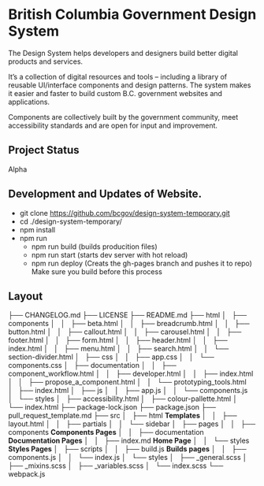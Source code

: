 # British Columbia Government Design System 

The Design System helps developers and designers build better digital products and services.

It’s a collection of digital resources and tools – including a library of reusable UI/interface components and design patterns. The system makes it easier and faster to build custom B.C. government websites and applications.

Components are collectively built by the government community, meet accessibility standards and are open for input and improvement.


## Project Status
Alpha


## Development and Updates of Website.

* git clone https://github.com/bcgov/design-system-temporary.git
* cd ./design-system-temporary/
* npm install
* npm run
    * npm run build (builds producition files)
    * npm run start (starts dev server with hot reload)
    * npm run deploy (Creats the gh-pages branch and pushes it to repo)  Make sure you build before this process



## Layout

├── CHANGELOG.md
├── LICENSE
├── README.md
├── html
│   ├── components
│   │   ├── beta.html
│   │   ├── breadcrumb.html
│   │   ├── button.html
│   │   ├── callout.html
│   │   ├── carousel.html
│   │   ├── footer.html
│   │   ├── form.html
│   │   ├── header.html
│   │   ├── index.html
│   │   ├── menu.html
│   │   ├── search.html
│   │   └── section-divider.html
│   ├── css
│   │   ├── app.css
│   │   └── components.css
│   ├── documentation
│   │   ├── component_workflow.html
│   │   ├── developer.html
│   │   ├── index.html
│   │   ├── propose_a_component.html
│   │   └── prototyping_tools.html
│   ├── index.html
│   ├── js
│   │   ├── app.js
│   │   └── components.js
│   └── styles
│       ├── accessibility.html
│       ├── colour-pallette.html
│       └── index.html
├── package-lock.json
├── package.json
├── pull_request_template.md
├── src
│   ├── html **Templates**
│   │   ├── layout.html
│   │   ├── partials
│   │   └── sidebar
│   ├── pages
│   │   ├── components **Components Pages**
│   │   ├── documentation **Documentation Pages**
│   │   ├── index.md **Home Page**
│   │   └── styles **Styles Pages**
│   ├── scripts
│   │   ├── build.js **Builds pages**
│   │   ├── components.js
│   │   └── index.js
│   └── styles
│       ├── _general.scss
│       ├── _mixins.scss
│       ├── _variables.scss
│       └── index.scss
└── webpack.js